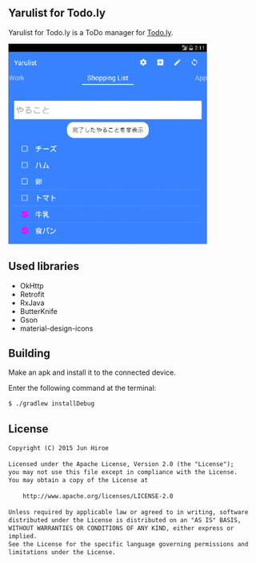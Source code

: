## Yarulist for Todo.ly

Yarulist for Todo.ly is a ToDo manager for [Todo.ly](https://todo.ly/).

![yarukoto](docs/screenshot_yarukoto.png)

## Used libraries

* OkHttp
* Retrofit
* RxJava
* ButterKnife
* Gson
* material-design-icons

## Building

Make an apk and install it to the connected device.

Enter the following command at the terminal:

```sh
$ ./gradlew installDebug
```

## License

```
Copyright (C) 2015 Jun Hiroe

Licensed under the Apache License, Version 2.0 (the "License");
you may not use this file except in compliance with the License.
You may obtain a copy of the License at

    http://www.apache.org/licenses/LICENSE-2.0

Unless required by applicable law or agreed to in writing, software
distributed under the License is distributed on an "AS IS" BASIS,
WITHOUT WARRANTIES OR CONDITIONS OF ANY KIND, either express or implied.
See the License for the specific language governing permissions and
limitations under the License.
```


